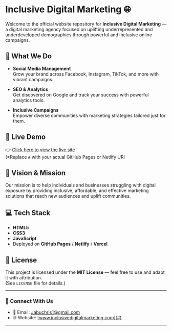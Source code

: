 # Inclusive Digital Marketing 🌐

Welcome to the official website repository for **Inclusive Digital Marketing** — a digital marketing agency focused on uplifting underrepresented and underdeveloped demographics through powerful and inclusive online campaigns.

## 🌟 What We Do
- **Social Media Management**  
  Grow your brand across Facebook, Instagram, TikTok, and more with vibrant campaigns.

- **SEO & Analytics**  
  Get discovered on Google and track your success with powerful analytics tools.

- **Inclusive Campaigns**  
  Empower diverse communities with marketing strategies tailored just for them.

## 🚀 Live Demo
👉 [Click here to view the live site](#)  
(*Replace `#` with your actual GitHub Pages or Netlify URl

## 🎯 Vision & Mission
Our mission is to help individuals and businesses struggling with digital exposure by providing inclusive, affordable, and effective marketing solutions that reach new audiences and uplift communities.

## 💻 Tech Stack
- **HTML5**
- **CSS3**
- **JavaScript**
- Deployed on **GitHub Pages** / **Netlify** / **Vercel**

## 📜 License
This project is licensed under the **MIT License** — feel free to use and adapt it with attribution.  
(See `LICENSE` file for details.)

---

### 🙌 Connect With Us
- 📧 Email: Jabuchris1@gmail.com
- 🌐 Website: [www.inclusivedigitalmarketing.com](#)

---

